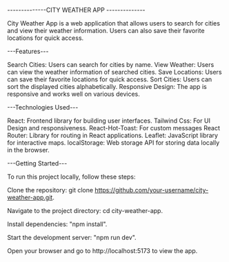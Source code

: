 --------------CITY WEATHER APP --------------

City Weather App is a web application that allows users to search for cities and view their weather information. Users can also save their favorite locations for quick access.

---Features---

Search Cities: Users can search for cities by name.
View Weather: Users can view the weather information of searched cities.
Save Locations: Users can save their favorite locations for quick access.
Sort Cities: Users can sort the displayed cities alphabetically.
Responsive Design: The app is responsive and works well on various devices.


---Technologies Used---

React: Frontend library for building user interfaces.
Tailwind Css: For UI Design and responsiveness.
React-Hot-Toast: For custom messages
React Router: Library for routing in React applications.
Leaflet: JavaScript library for interactive maps.
localStorage: Web storage API for storing data locally in the browser.


---Getting Started---

To run this project locally, follow these steps:

Clone the repository: git clone https://github.com/your-username/city-weather-app.git.

Navigate to the project directory: cd city-weather-app.

Install dependencies: "npm install".

Start the development server: "npm run dev".

Open your browser and go to http://localhost:5173 to view the app.


